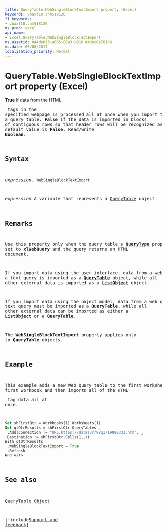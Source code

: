 ```yaml
---
title: QueryTable.WebSingleBlockTextImport property (Excel)
keywords: vbaxl10.chm518126
f1_keywords:
- vbaxl10.chm518126
ms.prod: excel
api_name:
- Excel.QueryTable.WebSingleBlockTextImport
ms.assetid: 044de013-a065-86a3-b910-d4dec0a761b8
ms.date: 06/08/2017
localization_priority: Normal
---
```



# QueryTable.WebSingleBlockTextImport property (Excel)

 **True** if data from the HTML <PRE> tags in the specified webpage is processed all at once when you import the page into a query table. **False** if the data is imported in blocks of contiguous rows so that header rows will be recognized as such. The default value is **False**. Read/write **Boolean**.


## Syntax

_expression_. `WebSingleBlockTextImport`

_expression_ A variable that represents a [QueryTable](Excel.QueryTable.md) object.


## Remarks

Use this property only when the query table's  **[QueryType](Excel.QueryTable.QueryType.md)** property is set to **xlWebQuery** and the query returns an HTML document.

If you import data using the user interface, data from a web query or a text query is imported as a  **[QueryTable](Excel.QueryTable.md)** object, while all other external data is imported as a **[ListObject](Excel.ListObject.md)** object.

If you import data using the object model, data from a web query or a text query must be imported as a  **QueryTable**, while all other external data can be imported as either a **ListObject** or a **QueryTable**.

The  **WebSingleBlockTextImport** property applies only to **QueryTable** objects.


## Example

This example adds a new Web query table to the first worksheet in the first workbook and then imports all of the HTML <PRE> tag data all at once.


```vb
Set shFirstQtr = Workbooks(1).Worksheets(1) 
Set qtQtrResults = shFirstQtr.QueryTables _ 
 .Add(Connection := "URL;https://datasvr/98q1/19980331.htm", _ 
 Destination := shFirstQtr.Cells(1,1)) 
With qtQtrResults 
 .WebSingleBlockTextImport = True 
 .Refresh 
End With
```


## See also


[QueryTable Object](Excel.QueryTable.md)

[!include[Support and feedback](~/includes/feedback-boilerplate.md)]